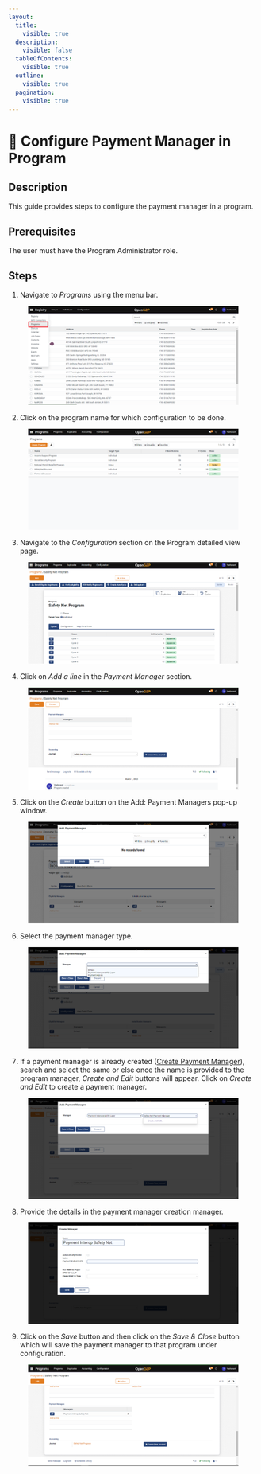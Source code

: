 ```yaml
---
layout:
  title:
    visible: true
  description:
    visible: false
  tableOfContents:
    visible: true
  outline:
    visible: true
  pagination:
    visible: true
---
```


# 📔 Configure Payment Manager in Program

## Description

This guide provides steps to configure the payment manager in a program.

## Prerequisites

The user must have the Program Administrator role.

## Steps

1. Navigate to _Programs_ using the menu bar.

<figure><img src="../../../../.gitbook/assets/programs.png" alt=""><figcaption></figcaption></figure>

2. Click on the program name for which configuration to be done.

<figure><img src="../../../../.gitbook/assets/program-list-view-page.png" alt=""><figcaption></figcaption></figure>

3. Navigate to the _Configuration_ section on the Program detailed view page.

<figure><img src="../../../../.gitbook/assets/program-detailed-view.png" alt=""><figcaption></figcaption></figure>

4. Click on _Add a line_ in the _Payment Manager_ section.

<figure><img src="../../../../.gitbook/assets/payment-manager.png" alt=""><figcaption></figcaption></figure>

5. Click on the _Create_ button on the Add: Payment Managers pop-up window.

<figure><img src="../../../../.gitbook/assets/add-payment-manager.png" alt=""><figcaption></figcaption></figure>

6. Select the payment manager type.

<figure><img src="../../../../.gitbook/assets/payment-method.png" alt=""><figcaption></figcaption></figure>

7. If a payment manager is already created ([Create Payment Manager](create-manager-type/create-payment-manager-types/)), search and select the same or else once the name is provided to the program manager, _Create and Edit_ buttons will appear. Click on _Create and Edit_ to create a payment manager.

<figure><img src="../../../../.gitbook/assets/payment-manager-name.png" alt=""><figcaption></figcaption></figure>

8. Provide the details in the payment manager creation manager.

<figure><img src="../../../../.gitbook/assets/payment-manager-create.png" alt=""><figcaption></figcaption></figure>

9. Click on the _Save_ button and then click on the _Save & Close_ button which will save the payment manager to that program under configuration.

<figure><img src="../../../../.gitbook/assets/payment-manager-added.png" alt=""><figcaption></figcaption></figure>
